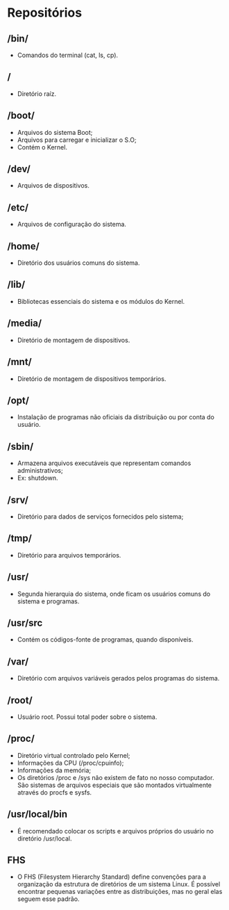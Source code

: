 # Repositórios

## /bin/ 
- Comandos do terminal (cat, ls, cp).
  
## / 
- Diretório raíz.

## /boot/

- Arquivos do sistema Boot;
- Arquivos para carregar e inicializar o S.O;
- Contém o Kernel.

## /dev/

- Arquivos de dispositivos.

## /etc/

- Arquivos de configuração do sistema.

## /home/

- Diretório dos usuários comuns do sistema.

## /lib/

- Bibliotecas essenciais do sistema e os módulos do Kernel.

## /media/

- Diretório de montagem de dispositivos.

## /mnt/

- Diretório de montagem de dispositivos temporários.

## /opt/

- Instalação de programas não oficiais da distribuição ou por conta do usuário.

## /sbin/

- Armazena arquivos executáveis que representam comandos administrativos; 
- Ex: shutdown.

## /srv/

- Diretório para dados de serviços fornecidos pelo sistema;

## /tmp/

- Diretório para arquivos temporários.

## /usr/

- Segunda hierarquia do sistema, onde ficam os usuários comuns do sistema e programas.

## /usr/src

- Contém os códigos-fonte de programas, quando disponíveis.

## /var/

- Diretório com arquivos variáveis gerados pelos programas do sistema.

## /root/

- Usuário root. Possui total poder sobre o sistema.

## /proc/

- Diretório virtual controlado pelo Kernel;
- Informações da CPU (/proc/cpuinfo);
- Informações da memória;
- Os diretórios /proc e /sys não existem de fato no nosso computador. São sistemas de arquivos especiais que são montados virtualmente através do procfs e sysfs.

## /usr/local/bin

- É recomendado colocar os scripts e arquivos próprios do usuário no diretório /usr/local.

## FHS

- O FHS (Filesystem Hierarchy Standard) define convenções para a organização da estrutura de diretórios de um sistema Linux. É possível encontrar pequenas variações entre as distribuições, mas no geral elas seguem esse padrão.
